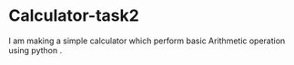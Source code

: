 # Calculator-task2
I am making a simple calculator which perform basic Arithmetic operation using python . 
